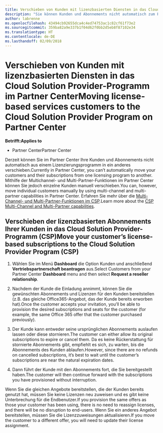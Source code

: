 ```yaml
---
title: Verschieben von Kunden mit lizenzbasierten Diensten in das Cloud Solution Provider-Programm im Partner Center | Partner Center
description: "Sie können Kunden und Abonnements nicht automatisch zum Partner Center verschieben. Sie können dies jedoch manuell erledigen."
author: labrenne
ms.openlocfilehash: 43494cb92655dca4c4ed74753ac1c82cf61f73e2
ms.sourcegitcommit: 359ba82a9e337b1f04d62f0bb2d5eb8f87102e34
ms.translationtype: HT
ms.contentlocale: de-DE
ms.lasthandoff: 02/09/2018
---
```

# <a name="moving-license-based-services-customers-to-the-cloud-solution-provider-program-on-partner-center"></a><span data-ttu-id="fda2a-103">Verschieben von Kunden mit lizenzbasierten Diensten in das Cloud Solution Provider-Programm im Partner Center</span><span class="sxs-lookup"><span data-stu-id="fda2a-103">Moving license-based services customers to the Cloud Solution Provider Program on Partner Center</span></span>

**<span data-ttu-id="fda2a-104">Betrifft:</span><span class="sxs-lookup"><span data-stu-id="fda2a-104">Applies to</span></span>**

-  <span data-ttu-id="fda2a-105">Partner Center</span><span class="sxs-lookup"><span data-stu-id="fda2a-105">Partner Center</span></span>

<span data-ttu-id="fda2a-106">Derzeit können Sie im Partner Center Ihre Kunden und Abonnements nicht automatisch aus einem Lizenzierungsprogramm in ein anderes verschieben.</span><span class="sxs-lookup"><span data-stu-id="fda2a-106">Currently in Partner Center, you can’t automatically move your customers and their subscriptions from one licensing program to another.</span></span> <span data-ttu-id="fda2a-107">Mithilfe der Multichannel- und Multi-Partner-Funktionen im Partner Center können Sie jedoch einzelne Kunden manuell verschieben.</span><span class="sxs-lookup"><span data-stu-id="fda2a-107">You can, however, move individual customers manually by using multi-channel and multi-partner capabilities in Partner Center.</span></span> <span data-ttu-id="fda2a-108">Erfahren Sie mehr über die [Multi-Channel- und Multi-Partner-Funktionen im CSP](https://microsoft.sharepoint.com/sites/infopedia/pages/layouts/KCDoc.aspx?k=G03KC-1-5871).</span><span class="sxs-lookup"><span data-stu-id="fda2a-108">Learn more about the [CSP Multi-Channel and Multi-Partner capabilities](https://microsoft.sharepoint.com/sites/infopedia/pages/layouts/KCDoc.aspx?k=G03KC-1-5871).</span></span> 

## <a name="move-your-customers-license-based-subscriptions-to-the-cloud-solution-provider-program-csp"></a><span data-ttu-id="fda2a-109">Verschieben der lizenzbasierten Abonnements Ihrer Kunden in das Cloud Solution Provider-Programm (CSP)</span><span class="sxs-lookup"><span data-stu-id="fda2a-109">Move your customer’s license-based subscriptions to the Cloud Solution Provider Program (CSP)</span></span>

1. <span data-ttu-id="fda2a-110">Wählen Sie im Menü **Dashboard** die Option Kunden und anschließend **Vertriebspartnerschaft beantragen** aus.</span><span class="sxs-lookup"><span data-stu-id="fda2a-110">Select Customers from your Partner Center **Dashboard** menu and then select **Request a reseller relationship**.</span></span>

2. <span data-ttu-id="fda2a-111">Nachdem der Kunde die Einladung annimmt, können Sie die gewünschten Abonnements und Lizenzen für den Kunden bereitstellen (z.B. das gleiche Office365-Angebot, das der Kunde bereits erworben hat).</span><span class="sxs-lookup"><span data-stu-id="fda2a-111">Once the customer accepts your invitation, you’ll be able to  provision the desired subscriptions and seats for the customer (for example, the same Office 365 offer that the customer purchased previously).</span></span> 

3. <span data-ttu-id="fda2a-112">Der Kunde kann entweder seine ursprünglichen Abonnements auslaufen lassen oder diese stornieren.</span><span class="sxs-lookup"><span data-stu-id="fda2a-112">The customer can either allow its original subscriptions to expire or cancel them.</span></span> <span data-ttu-id="fda2a-113">Da es keine Rückerstattung für stornierte Abonnements gibt, empfiehlt es sich, zu warten, bis die Abonnements des Kunden ablaufen.</span><span class="sxs-lookup"><span data-stu-id="fda2a-113">However, since there are no refunds on cancelled subscriptions, it’s best to wait until the customer’s subscriptions are near the natural expiration dates.</span></span>

4. <span data-ttu-id="fda2a-114">Dann führt der Kunde mit den Abonnements fort, die Sie bereitgestellt haben.</span><span class="sxs-lookup"><span data-stu-id="fda2a-114">The customer will then continue forward with the subscriptions you have provisioned without interruption.</span></span>

<span data-ttu-id="fda2a-115">Wenn Sie die gleichen Angebote bereitstellen, die der Kunden bereits genutzt hat, müssen Sie keine Lizenzen neu zuweisen und es gibt keine Unterbrechung für die Endbenutzer.</span><span class="sxs-lookup"><span data-stu-id="fda2a-115">If you provision the same offers as those your customer has been using, there is no need to reassign licenses, and there will be no disruption to end-users.</span></span> <span data-ttu-id="fda2a-116">Wenn Sie ein anderes Angebot bereitstellen, müssen Sie die Lizenzzuweisungen aktualisieren.</span><span class="sxs-lookup"><span data-stu-id="fda2a-116">If you move the customer to a different offer, you will need to update their license assignment.</span></span>

